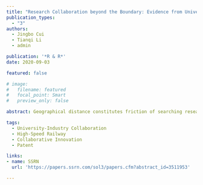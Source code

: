 ```yaml
---
title: "Research Collaboration beyond the Boundary: Evidence from University Patents in China"
publication_types:
  - "3"
authors:
  - Jingbo Cui
  - Tianqi Li
  - admin

publication: '*R & R*'
date: 2020-09-03

featured: false

# image:
#   filename: featured
#   focal_point: Smart
#   preview_only: false

abstract: Geographical distance constitutes friction of searching research collaborators. Taking advantage of a quasi-natural experiment featured by recently connected High-Speed Railway (HSR) lines in China, this paper seeks to identify the impact of a substantial improvement in intercity transportation infrastructure on collaborative innovation across cities, with a focus on university-industry collaboration. The data pertain to a universe of patent applications filed by all universities and colleges in China and their citations during the 1985-2016 period. Using the city-level and applicant pair-level datasets, a variant of the difference-in-differences (DID) model is employed to tease out the causal relationship between HSR and collaborative innovation. We find that HSR contributes to a substantial increase in collaborative patent applications between university and industry and the associated citations. The induced effects are salient in research partners with a closer technological distance or located within a 3-hour to 5-hour HSR traveling distance. Besides, HSR contributes to industry collaboration by utilizing universities’ strong academic disciplines into the related technological fields. Lastly, we find that HSR facilitates universities to search for new research partners with better quality beyond the geographical boundary. The searching of corporate partners is disproportionately affected.

tags:
  - University-Industry Collaboration
  - High-Speed Railway
  - Collaborative Innovation 
  - Patent

links:
- name: SSRN
  url: 'https://papers.ssrn.com/sol3/papers.cfm?abstract_id=3511953'

---
```

